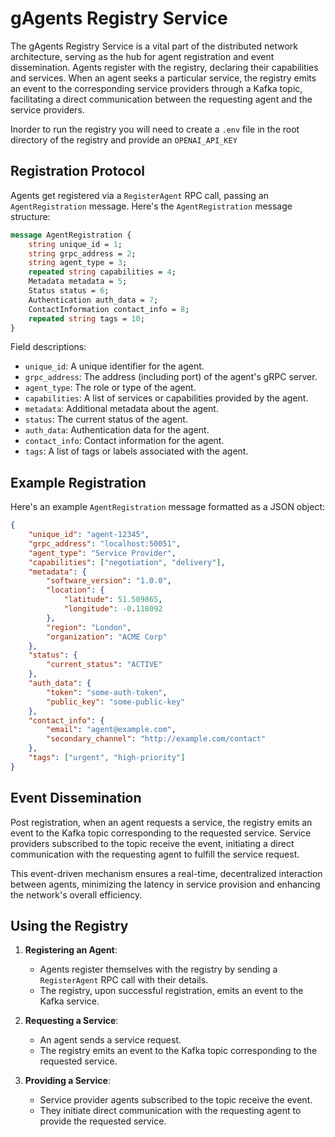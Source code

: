 # gAgents Registry Service

The gAgents Registry Service is a vital part of the distributed network architecture, serving as the hub for agent registration and event dissemination. Agents register with the registry, declaring their capabilities and services. When an agent seeks a particular service, the registry emits an event to the corresponding service providers through a Kafka topic, facilitating a direct communication between the requesting agent and the service providers.

Inorder to run the registry you will need to create a `.env` file in the root directory of the registry and provide an `OPENAI_API_KEY`

## Registration Protocol

Agents get registered via a `RegisterAgent` RPC call, passing an `AgentRegistration` message. Here's the `AgentRegistration` message structure:

```proto
message AgentRegistration {
    string unique_id = 1; 
    string grpc_address = 2; 
    string agent_type = 3; 
    repeated string capabilities = 4; 
    Metadata metadata = 5;
    Status status = 6;
    Authentication auth_data = 7;
    ContactInformation contact_info = 8;
    repeated string tags = 10;
}
```

Field descriptions:

- `unique_id`: A unique identifier for the agent.
- `grpc_address`: The address (including port) of the agent's gRPC server.
- `agent_type`: The role or type of the agent.
- `capabilities`: A list of services or capabilities provided by the agent.
- `metadata`: Additional metadata about the agent.
- `status`: The current status of the agent.
- `auth_data`: Authentication data for the agent.
- `contact_info`: Contact information for the agent.
- `tags`: A list of tags or labels associated with the agent.

## Example Registration

Here's an example `AgentRegistration` message formatted as a JSON object:

```json
{
    "unique_id": "agent-12345",
    "grpc_address": "localhost:50051",
    "agent_type": "Service Provider",
    "capabilities": ["negotiation", "delivery"],
    "metadata": {
        "software_version": "1.0.0",
        "location": {
            "latitude": 51.509865,
            "longitude": -0.118092
        },
        "region": "London",
        "organization": "ACME Corp"
    },
    "status": {
        "current_status": "ACTIVE"
    },
    "auth_data": {
        "token": "some-auth-token",
        "public_key": "some-public-key"
    },
    "contact_info": {
        "email": "agent@example.com",
        "secondary_channel": "http://example.com/contact"
    },
    "tags": ["urgent", "high-priority"]
}
```

## Event Dissemination

Post registration, when an agent requests a service, the registry emits an event to the Kafka topic corresponding to the requested service. Service providers subscribed to the topic receive the event, initiating a direct communication with the requesting agent to fulfill the service request. 

This event-driven mechanism ensures a real-time, decentralized interaction between agents, minimizing the latency in service provision and enhancing the network's overall efficiency.

## Using the Registry

1. **Registering an Agent**:
    - Agents register themselves with the registry by sending a `RegisterAgent` RPC call with their details.
    - The registry, upon successful registration, emits an event to the Kafka service.

2. **Requesting a Service**:
    - An agent sends a service request.
    - The registry emits an event to the Kafka topic corresponding to the requested service.

3. **Providing a Service**:
    - Service provider agents subscribed to the topic receive the event.
    - They initiate direct communication with the requesting agent to provide the requested service.
